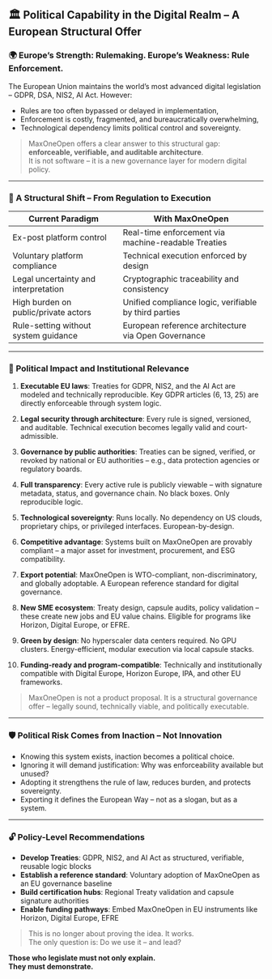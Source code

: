 ## 🏛️ Political Capability in the Digital Realm – A European Structural Offer

### 🌍 Europe’s Strength: Rulemaking. Europe’s Weakness: Rule Enforcement.

The European Union maintains the world’s most advanced digital legislation – GDPR, DSA, NIS2, AI Act. However:

- Rules are too often bypassed or delayed in implementation,  
- Enforcement is costly, fragmented, and bureaucratically overwhelming,  
- Technological dependency limits political control and sovereignty.

> MaxOneOpen offers a clear answer to this structural gap: **enforceable, verifiable, and auditable architecture**.  
> It is not software – it is a new governance layer for modern digital policy.

---

### 🔁 A Structural Shift – From Regulation to Execution

| Current Paradigm | With MaxOneOpen |
|------------------|------------------|
| Ex-post platform control | Real-time enforcement via machine-readable Treaties |
| Voluntary platform compliance | Technical execution enforced by design |
| Legal uncertainty and interpretation | Cryptographic traceability and consistency |
| High burden on public/private actors | Unified compliance logic, verifiable by third parties |
| Rule-setting without system guidance | European reference architecture via Open Governance |

---

### 🎯 Political Impact and Institutional Relevance

1. **Executable EU laws**: Treaties for GDPR, NIS2, and the AI Act are modeled and technically reproducible. Key GDPR articles (6, 13, 25) are directly enforceable through system logic.

2. **Legal security through architecture**: Every rule is signed, versioned, and auditable. Technical execution becomes legally valid and court-admissible.

3. **Governance by public authorities**: Treaties can be signed, verified, or revoked by national or EU authorities – e.g., data protection agencies or regulatory boards.

4. **Full transparency**: Every active rule is publicly viewable – with signature metadata, status, and governance chain. No black boxes. Only reproducible logic.

5. **Technological sovereignty**: Runs locally. No dependency on US clouds, proprietary chips, or privileged interfaces. European-by-design.

6. **Competitive advantage**: Systems built on MaxOneOpen are provably compliant – a major asset for investment, procurement, and ESG compatibility.

7. **Export potential**: MaxOneOpen is WTO-compliant, non-discriminatory, and globally adoptable. A European reference standard for digital governance.

8. **New SME ecosystem**: Treaty design, capsule audits, policy validation – these create new jobs and EU value chains. Eligible for programs like Horizon, Digital Europe, or EFRE.

9. **Green by design**: No hyperscaler data centers required. No GPU clusters. Energy-efficient, modular execution via local capsule stacks.

10. **Funding-ready and program-compatible**: Technically and institutionally compatible with Digital Europe, Horizon Europe, IPA, and other EU frameworks.

> MaxOneOpen is not a product proposal. It is a structural governance offer – legally sound, technically viable, and politically executable.

---

### 🛡️ Political Risk Comes from Inaction – Not Innovation

- Knowing this system exists, inaction becomes a political choice.  
- Ignoring it will demand justification: Why was enforceability available but unused?  
- Adopting it strengthens the rule of law, reduces burden, and protects sovereignty.  
- Exporting it defines the European Way – not as a slogan, but as a system.

---

### 🔓 Policy-Level Recommendations

- **Develop Treaties**: GDPR, NIS2, and AI Act as structured, verifiable, reusable logic blocks  
- **Establish a reference standard**: Voluntary adoption of MaxOneOpen as an EU governance baseline  
- **Build certification hubs**: Regional Treaty validation and capsule signature authorities  
- **Enable funding pathways**: Embed MaxOneOpen in EU instruments like Horizon, Digital Europe, EFRE

> This is no longer about proving the idea. It works.  
> The only question is: Do we use it – and lead?

**Those who legislate must not only explain.  
They must demonstrate.**
